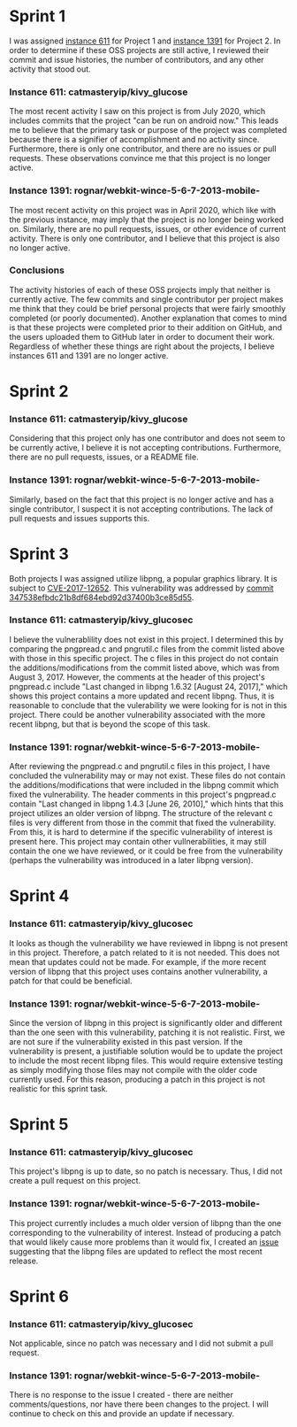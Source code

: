 # Sprint 1
I was assigned [instance 611](https://github.com/catmasteryip/kivy_glucose) for Project 1 and [instance 1391](https://github.com/rognar/webkit-wince-5-6-7-2013-mobile-) for Project 2. In order to determine if these OSS projects are still active, I reviewed their commit and issue histories, the number of contributors, and any other activity that stood out.

### Instance 611: catmasteryip/kivy_glucose
The most recent activity I saw on this project is from July 2020, which includes commits that the project "can be run on android now." This leads me to believe that the primary task or purpose of the project was completed because there is a signifier of accomplishment and no activity since. Furthermore, there is only one contributor, and there are no issues or pull requests. These observations convince me that this project is no longer active.

### Instance 1391: rognar/webkit-wince-5-6-7-2013-mobile-
The most recent activity on this project was in April 2020, which like with the previous instance, may imply that the project is no longer being worked on. Similarly, there are no pull requests, issues, or other evidence of current activity. There is only one contributor, and I believe that this project is also no longer active.

### Conclusions
The activity histories of each of these OSS projects imply that neither is currently active. The few commits and single contributor per project makes me think that they could be brief personal projects that were fairly smoothly completed (or poorly documented). Another explanation that comes to mind is that these projects were completed prior to their addition on GitHub, and the users uploaded them to GitHub later in order to document their work. Regardless of whether these things are right about the projects, I believe instances 611 and 1391 are no longer active.

# Sprint 2

### Instance 611: catmasteryip/kivy_glucose
Considering that this project only has one contributor and does not seem to be currently active, I believe it is not accepting contributions. Furthermore, there are no pull requests, issues, or a README file. 

### Instance 1391: rognar/webkit-wince-5-6-7-2013-mobile-
Similarly, based on the fact that this project is no longer active and has a single contributor, I suspect it is not accepting contributions. The lack of pull requests and issues supports this.

# Sprint 3

Both projects I was assigned utilize libpng, a popular graphics library. It is subject to [CVE-2017-12652](https://cve.mitre.org/cgi-bin/cvename.cgi?name=CVE-2017-12652). This vulnerability was addressed by [commit 347538efbdc21b8df684ebd92d37400b3ce85d55](https://github.com/glennrp/libpng/commit/347538efbdc21b8df684ebd92d37400b3ce85d55).

### Instance 611: catmasteryip/kivy_glucosec
I believe the vulnerablility does not exist in this project. I determined this by comparing the pngpread.c and pngrutil.c files from the commit listed above with those in this specific project. The c files in this project do not contain the additions/modifications from the commit listed above, which was from August 3, 2017. However, the comments at the header of this project's pngpread.c include "Last changed in libpng 1.6.32 [August 24, 2017]," which shows this project contains a more updated and recent libpng. Thus, it is reasonable to conclude that the vulerability we were looking for is not in this project. There could be another vulnerability associated with the more recent libpng, but that is beyond the scope of this task.

### Instance 1391: rognar/webkit-wince-5-6-7-2013-mobile-
After reviewing the pngpread.c and pngrutil.c files in this project, I have concluded the vulnerability may or may not exist. These files do not contain the additions/modifications that were included in the libpng commit which fixed the vulnerability. The header comments in this project's pngpread.c contain "Last changed in libpng 1.4.3 [June 26, 2010]," which hints that this project utilizes an older version of libpng. The structure of the relevant c files is very different from those in the commit that fixed the vulnerability. From this, it is hard to determine if the specific vulnerability of interest is present here. This project may contain other vullnerabilities, it may still contain the one we have reviewed, or it could be free from the vulnerability (perhaps the vulnerability was introduced in a later libpng version). 

# Sprint 4

### Instance 611: catmasteryip/kivy_glucosec
It looks as though the vulnerability we have reviewed in libpng is not present in this project. Therefore, a patch related to it is not needed. This does not mean that updates could not be made. For example, if the more recent version of libpng that this project uses contains another vulnerability, a patch for that could be beneficial.

### Instance 1391: rognar/webkit-wince-5-6-7-2013-mobile-
Since the version of libpng in this project is significantly older and different than the one seen with this vulnerability, patching it is not realistic. First, we are not sure if the vulnerability existed in this past version. If the vulnerability is present, a justifiable solution would be to update the project to include the most recent libpng files. This would require extensive testing as simply modifying those files may not compile with the older code currently used. For this reason, producing a patch in this project is not realistic for this sprint task.

# Sprint 5

### Instance 611: catmasteryip/kivy_glucosec
This project's libpng is up to date, so no patch is necessary. Thus, I did not create a pull request on this project.

### Instance 1391: rognar/webkit-wince-5-6-7-2013-mobile-
This project currently includes a much older version of libpng than the one corresponding to the vulnerability of interest. Instead of producing a patch that would likely cause more problems than it would fix, I created an [issue](https://github.com/rognar/webkit-wince-5-6-7-2013-mobile-/issues/1) suggesting that the libpng files are updated to reflect the most recent release.

# Sprint 6

### Instance 611: catmasteryip/kivy_glucosec
Not applicable, since no patch was necessary and I did not submit a pull request.

### Instance 1391: rognar/webkit-wince-5-6-7-2013-mobile-
There is no response to the issue I created - there are neither comments/questions, nor have there been changes to the project. I will continue to check on this and provide an update if necessary.

